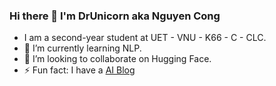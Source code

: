### Hi there 👋 I'm DrUnicorn aka Nguyen Cong

- I am a second-year student at UET - VNU - K66 - C - CLC.
- 🌱 I’m currently learning NLP.
- 👯 I’m looking to collaborate on Hugging Face.
- ⚡ Fun fact: I have a [AI Blog](https://drunicornit.github.io/AI-Fulzi/)

